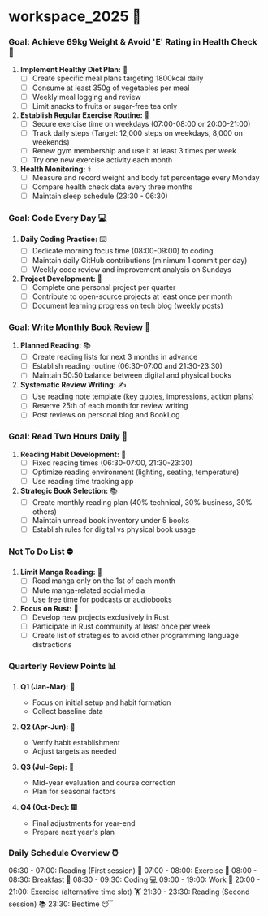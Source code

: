 # workspace_2025 🎯

### Goal: Achieve 69kg Weight & Avoid 'E' Rating in Health Check 💪
1. **Implement Healthy Diet Plan:** 🥗
   - [ ] Create specific meal plans targeting 1800kcal daily
   - [ ] Consume at least 350g of vegetables per meal
   - [ ] Weekly meal logging and review
   - [ ] Limit snacks to fruits or sugar-free tea only

2. **Establish Regular Exercise Routine:** 🏃
   - [ ] Secure exercise time on weekdays (07:00-08:00 or 20:00-21:00)
   - [ ] Track daily steps (Target: 12,000 steps on weekdays, 8,000 on weekends)
   - [ ] Renew gym membership and use it at least 3 times per week
   - [ ] Try one new exercise activity each month

3. **Health Monitoring:** ⚕️
   - [ ] Measure and record weight and body fat percentage every Monday
   - [ ] Compare health check data every three months
   - [ ] Maintain sleep schedule (23:30 - 06:30)

### Goal: Code Every Day 💻
1. **Daily Coding Practice:** ⌨️
   - [ ] Dedicate morning focus time (08:00-09:00) to coding
   - [ ] Maintain daily GitHub contributions (minimum 1 commit per day)
   - [ ] Weekly code review and improvement analysis on Sundays

2. **Project Development:** 🚀
   - [ ] Complete one personal project per quarter
   - [ ] Contribute to open-source projects at least once per month
   - [ ] Document learning progress on tech blog (weekly posts)

### Goal: Write Monthly Book Review 📝
1. **Planned Reading:** 📚
   - [ ] Create reading lists for next 3 months in advance
   - [ ] Establish reading routine (06:30-07:00 and 21:30-23:30)
   - [ ] Maintain 50:50 balance between digital and physical books

2. **Systematic Review Writing:** ✍️
   - [ ] Use reading note template (key quotes, impressions, action plans)
   - [ ] Reserve 25th of each month for review writing
   - [ ] Post reviews on personal blog and BookLog

### Goal: Read Two Hours Daily 📖
1. **Reading Habit Development:** 📅
   - [ ] Fixed reading times (06:30-07:00, 21:30-23:30)
   - [ ] Optimize reading environment (lighting, seating, temperature)
   - [ ] Use reading time tracking app

2. **Strategic Book Selection:** 📚
   - [ ] Create monthly reading plan (40% technical, 30% business, 30% others)
   - [ ] Maintain unread book inventory under 5 books
   - [ ] Establish rules for digital vs physical book usage

### Not To Do List ⛔
1. **Limit Manga Reading:** 🚫
   - [ ] Read manga only on the 1st of each month
   - [ ] Mute manga-related social media
   - [ ] Use free time for podcasts or audiobooks

2. **Focus on Rust:** 🎯
   - [ ] Develop new projects exclusively in Rust
   - [ ] Participate in Rust community at least once per week
   - [ ] Create list of strategies to avoid other programming language distractions

### Quarterly Review Points 📊
1. **Q1 (Jan-Mar):** 🌱
   - Focus on initial setup and habit formation
   - Collect baseline data

2. **Q2 (Apr-Jun):** 🌿
   - Verify habit establishment
   - Adjust targets as needed

3. **Q3 (Jul-Sep):** 🌳
   - Mid-year evaluation and course correction
   - Plan for seasonal factors

4. **Q4 (Oct-Dec):** 🎆
   - Final adjustments for year-end
   - Prepare next year's plan

### Daily Schedule Overview ⏰
06:30 - 07:00: Reading (First session) 📖
07:00 - 08:00: Exercise 🏃
08:00 - 08:30: Breakfast 🍳
08:30 - 09:30: Coding 💻
09:00 - 19:00: Work 💼
20:00 - 21:00: Exercise (alternative time slot) 🏋️
21:30 - 23:30: Reading (Second session) 📚
23:30: Bedtime 😴
